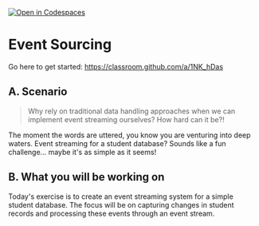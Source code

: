 [![Open in Codespaces](https://classroom.github.com/assets/launch-codespace-2972f46106e565e64193e422d61a12cf1da4916b45550586e14ef0a7c637dd04.svg)](https://classroom.github.com/open-in-codespaces?assignment_repo_id=15769328)
# Event Sourcing

Go here to get started: https://classroom.github.com/a/1NK_hDas

## A. Scenario

> Why rely on traditional data handling approaches when we can implement event streaming ourselves? How hard can it be?!

The moment the words are uttered, you know you are venturing into deep waters. Event streaming for a student database? Sounds like a fun challenge… maybe it's as simple as it seems!

## B. What you will be working on

Today's exercise is to create an event streaming system for a simple student database. The focus will be on capturing changes in student records and processing these events through an event stream. 
